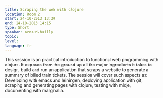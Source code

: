 ```yaml
---
title: Scraping the web with clojure
location: Room 2
start: 24-10-2013 13:30
end: 24-10-2013 14:15
type: Short
speaker: arnaud-bailly
topic: 
level: 
language: fr
---
```


This session is an practical introduction to functional web programming with clojure. It exposes from the ground up all the major ingredients it takes to design, build and run an application that scraps a website to generate a summary of billed train tickets. The session will cover such aspects as: Developing with emacs and leiningen, deploying application with git, scraping and generating pages with clojure, testing with midje, documenting with marginalia.
